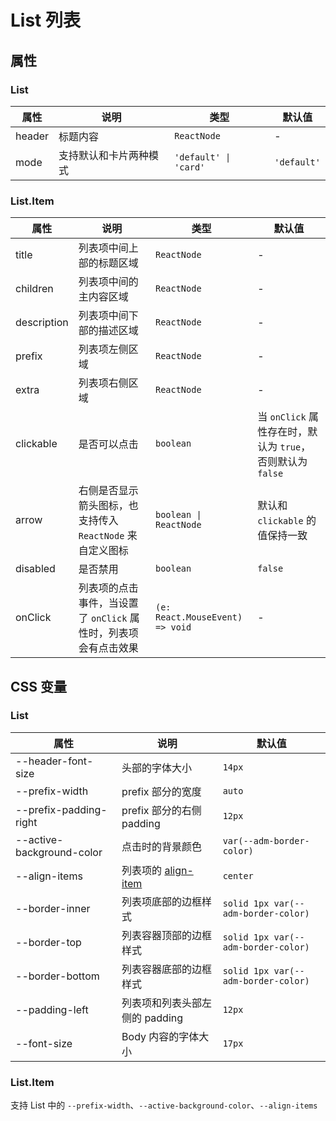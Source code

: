 # List 列表

<code src="./demos/demo1.tsx"></code>
<code src="./demos/demo2.tsx"></code>
<code src="./demos/demo3.tsx"></code>

## 属性

### List

| 属性   | 说明                   | 类型                  | 默认值      |
| ------ | ---------------------- | --------------------- | ----------- |
| header | 标题内容               | `ReactNode`           | -           |
| mode   | 支持默认和卡片两种模式 | `'default' \| 'card'` | `'default'` |

### List.Item

| 属性        | 说明                                                            | 类型                            | 默认值                                                     |
| ----------- | --------------------------------------------------------------- | ------------------------------- | ---------------------------------------------------------- |
| title       | 列表项中间上部的标题区域                                        | `ReactNode`                     | -                                                          |
| children    | 列表项中间的主内容区域                                          | `ReactNode`                     | -                                                          |
| description | 列表项中间下部的描述区域                                        | `ReactNode`                     | -                                                          |
| prefix      | 列表项左侧区域                                                  | `ReactNode`                     | -                                                          |
| extra       | 列表项右侧区域                                                  | `ReactNode`                     | -                                                          |
| clickable   | 是否可以点击                                                    | `boolean`                       | 当 `onClick` 属性存在时，默认为 `true`，否则默认为 `false` |
| arrow       | 右侧是否显示箭头图标，也支持传入 `ReactNode` 来自定义图标       | `boolean \| ReactNode`          | 默认和 `clickable` 的值保持一致                            |
| disabled    | 是否禁用                                                        | `boolean`                       | `false`                                                    |
| onClick     | 列表项的点击事件，当设置了 `onClick` 属性时，列表项会有点击效果 | `(e: React.MouseEvent) => void` | -                                                          |

## CSS 变量

### List

| 属性                      | 说明                                                                                | 默认值                              |
| ------------------------- | ----------------------------------------------------------------------------------- | ----------------------------------- |
| --header-font-size        | 头部的字体大小                                                                      | `14px`                              |
| --prefix-width            | prefix 部分的宽度                                                                   | `auto`                              |
| --prefix-padding-right    | prefix 部分的右侧 padding                                                           | `12px`                              |
| --active-background-color | 点击时的背景颜色                                                                    | `var(--adm-border-color)`           |
| --align-items             | 列表项的 [align-item](https://developer.mozilla.org/en-US/docs/Web/CSS/align-items) | `center`                            |
| --border-inner            | 列表项底部的边框样式                                                                | `solid 1px var(--adm-border-color)` |
| --border-top              | 列表容器顶部的边框样式                                                              | `solid 1px var(--adm-border-color)` |
| --border-bottom           | 列表容器底部的边框样式                                                              | `solid 1px var(--adm-border-color)` |
| --padding-left            | 列表项和列表头部左侧的 padding                                                      | `12px`                              |
| --font-size               | Body 内容的字体大小                                                                 | `17px`                              |

### List.Item

支持 List 中的 `--prefix-width`、`--active-background-color`、`--align-items`

